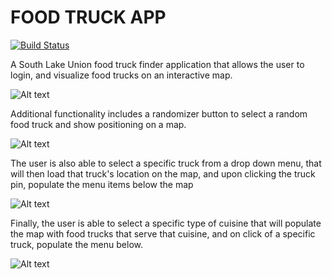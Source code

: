 FOOD TRUCK APP
===================
[![Build Status](https://travis-ci.org/food-truck-app/staging.svg?branch=master)](https://travis-ci.org/food-truck-app/staging)

A South Lake Union food truck finder application that allows the user to login, and visualize food trucks on an interactive map. 

![Alt text](https://github.com/food-truck-app/staging/blob/45a225def724a5a33f3d76c86c9a29ee2f0334bb/images/selectPin.png)

Additional functionality includes a randomizer button to select a random food truck and show positioning on a map.

![Alt text](https://github.com/food-truck-app/staging/blob/45a225def724a5a33f3d76c86c9a29ee2f0334bb/images/randomizer.png)

The user is also able to select a specific truck from a drop down menu, that will then load that truck's location on the map, and upon clicking the truck pin, populate the menu items below the map

![Alt text](https://github.com/food-truck-app/staging/blob/45a225def724a5a33f3d76c86c9a29ee2f0334bb/images/trucksMenu.png)


Finally, the user is able to select a specific type of cuisine that will populate the map with food trucks that serve that cuisine, and on click of a specific truck, populate the menu below.

![Alt text](https://github.com/food-truck-app/staging/blob/45a225def724a5a33f3d76c86c9a29ee2f0334bb/images/selectCuisine.png)